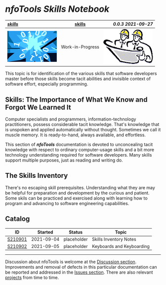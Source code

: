 <!-- index.md 0.0.3                 UTF-8                          2021-09-27
     ----1----|----2----|----3----|----4----|----5----|----6----|----7----|--*

                           NFOTOOLS SKILLS NOTEBOOK
     -->

# ***nfoTools** Skills Notebook*

| ***[skills](.)*** | [skills](.) | ***0.0.3 2021-09-27*** |
| :--                |       :-:          | --: |
| ![nfotools](../images/nfoWorks-2014-06-02-1702-LogoSmall.png) | Work-in-Progress | ![Hard Hat Area](../images/hardhat-logo.gif) |

This topic is for identification of the various skills that software
developers master before those skills become tacit abilities and invisible
context of software effort, especially programming.

## Skills: The Importance of What We Know and Forgot We Learned It

Computer specialists and programmers, information-technology practitioners,
possess considerable tacit knowledge.  That's knowledge that is unspoken and
applied automatically without thought.  Sometimes we call it muscle memory.
It is ready-to-hand, always available, and effortless.

This section of ***nfoTools*** documentation is devoted to
unconcealing tacit knowledge with respect to ordinary computer-usage skills
and a bit more technology understanding required for software developers.
Many skills support multiple purposes, just as reading and writing do.

## The Skills Inventory

There's no escaping skill prerequisites.  Understanding what they are
may be helpful for preparation and development by the curious and patient.
Some skils can be practiced and exercised along with learning how to program
and advancing to software engineering capabilities.

## Catalog

| **ID** | **Started** | **Status** | **Topic** |
|   :-:   |   :-:   |  :-:   |  ---  |
| [S210901](S210901/S210901.txt) | 2021-09-04 | placeholder | Skills Inventory Notes |
| [S210902](S210902/S210902.txt) | 2021-09-05 | placeholder | Keyboards and Keyboarding |

----

Discussion about nfoTools is welcome at the
[Discussion section](https://github.com/orcmid/nfoTools/discussions).
Improvements and removal of defects in this particular documentation can be
reported and addressed in the
[Issues section](https://github.com/orcmid/nfoTools/issues).  There are also
relevant [projects](https://github.com/orcmid/nfoTools/projects) from time to
time.

<!-- ----1----|----2----|----3----|----4----|----5----|----6----|----7----|--*

     0.0.3 2021-09-27T18:33Z Wordsmithing and identification of S210901 and
           S210902
     0.0.2 2021-09-20T23:37Z Add top banner, cleanup
     0.0.1 2021-09-17T20:14Z Add Discussion invitation
     0.0.0 2021-09-01T21:28Z Initial Introduction and empty Catalog

                   *** end of docs/skills/index.md ***
     -->

